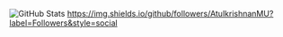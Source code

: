 ![GitHub Stats](https://github-readme-stats.vercel.app/api?username=AtulkrishnanMU&show_icons=true&theme=radical)
https://img.shields.io/github/followers/AtulkrishnanMU?label=Followers&style=social
